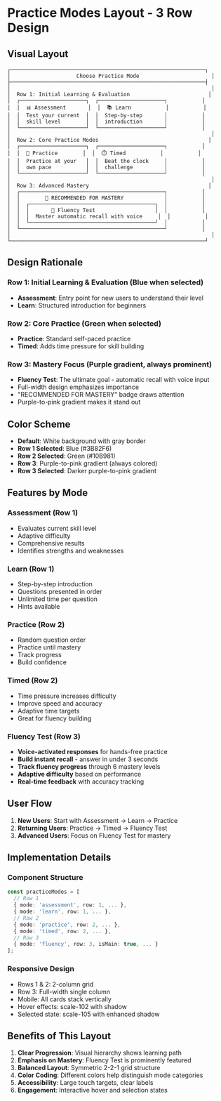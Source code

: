 # Practice Modes Layout - 3 Row Design

## Visual Layout

```
┌──────────────────────────────────────────────────────────────┐
│                     Choose Practice Mode                       │
├──────────────────────────────────────────────────────────────┤
│                                                                │
│  Row 1: Initial Learning & Evaluation                         │
│  ┌─────────────────────┐  ┌─────────────────────┐           │
│  │  📊 Assessment       │  │  📚 Learn           │           │
│  │  Test your current  │  │  Step-by-step       │           │
│  │  skill level        │  │  introduction       │           │
│  └─────────────────────┘  └─────────────────────┘           │
│                                                                │
│  Row 2: Core Practice Modes                                   │
│  ┌─────────────────────┐  ┌─────────────────────┐           │
│  │  🎯 Practice        │  │  ⏱️ Timed           │           │
│  │  Practice at your   │  │  Beat the clock     │           │
│  │  own pace           │  │  challenge          │           │
│  └─────────────────────┘  └─────────────────────┘           │
│                                                                │
│  Row 3: Advanced Mastery                                      │
│  ┌──────────────────────────────────────────────┐           │
│  │        🌟 RECOMMENDED FOR MASTERY             │           │
│  │  ┌────────────────────────────────────────┐  │           │
│  │  │       🎤 Fluency Test                   │  │           │
│  │  │  Master automatic recall with voice     │  │           │
│  │  └────────────────────────────────────────┘  │           │
│  └──────────────────────────────────────────────┘           │
│                                                                │
└──────────────────────────────────────────────────────────────┘
```

## Design Rationale

### Row 1: Initial Learning & Evaluation (Blue when selected)
- **Assessment**: Entry point for new users to understand their level
- **Learn**: Structured introduction for beginners

### Row 2: Core Practice (Green when selected)
- **Practice**: Standard self-paced practice
- **Timed**: Adds time pressure for skill building

### Row 3: Mastery Focus (Purple gradient, always prominent)
- **Fluency Test**: The ultimate goal - automatic recall with voice input
- Full-width design emphasizes importance
- "RECOMMENDED FOR MASTERY" badge draws attention
- Purple-to-pink gradient makes it stand out

## Color Scheme

- **Default**: White background with gray border
- **Row 1 Selected**: Blue (#3B82F6)
- **Row 2 Selected**: Green (#10B981)
- **Row 3**: Purple-to-pink gradient (always colored)
- **Row 3 Selected**: Darker purple-to-pink gradient

## Features by Mode

### Assessment (Row 1)
- Evaluates current skill level
- Adaptive difficulty
- Comprehensive results
- Identifies strengths and weaknesses

### Learn (Row 1)
- Step-by-step introduction
- Questions presented in order
- Unlimited time per question
- Hints available

### Practice (Row 2)
- Random question order
- Practice until mastery
- Track progress
- Build confidence

### Timed (Row 2)
- Time pressure increases difficulty
- Improve speed and accuracy
- Adaptive time targets
- Great for fluency building

### Fluency Test (Row 3)
- **Voice-activated responses** for hands-free practice
- **Build instant recall** - answer in under 3 seconds
- **Track fluency progress** through 6 mastery levels
- **Adaptive difficulty** based on performance
- **Real-time feedback** with accuracy tracking

## User Flow

1. **New Users**: Start with Assessment → Learn → Practice
2. **Returning Users**: Practice → Timed → Fluency Test
3. **Advanced Users**: Focus on Fluency Test for mastery

## Implementation Details

### Component Structure
```typescript
const practiceModes = [
  // Row 1
  { mode: 'assessment', row: 1, ... },
  { mode: 'learn', row: 1, ... },
  // Row 2
  { mode: 'practice', row: 2, ... },
  { mode: 'timed', row: 2, ... },
  // Row 3
  { mode: 'fluency', row: 3, isMain: true, ... }
];
```

### Responsive Design
- Rows 1 & 2: 2-column grid
- Row 3: Full-width single column
- Mobile: All cards stack vertically
- Hover effects: scale-102 with shadow
- Selected state: scale-105 with enhanced shadow

## Benefits of This Layout

1. **Clear Progression**: Visual hierarchy shows learning path
2. **Emphasis on Mastery**: Fluency Test is prominently featured
3. **Balanced Layout**: Symmetric 2-2-1 grid structure
4. **Color Coding**: Different colors help distinguish mode categories
5. **Accessibility**: Large touch targets, clear labels
6. **Engagement**: Interactive hover and selection states